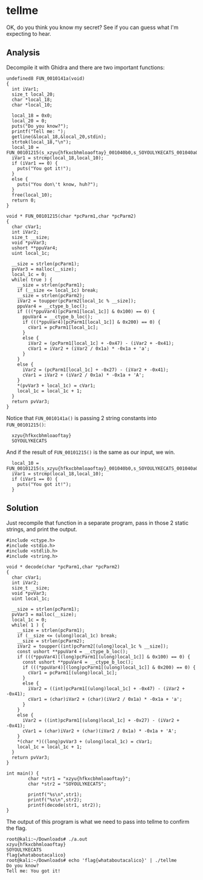 # tellme

OK, do you think you know my secret? See if you can guess what I'm expecting to hear.

## Analysis

Decompile it with Ghidra and there are two important functions:

```
undefined8 FUN_0010141a(void)
{
  int iVar1;
  size_t local_20;
  char *local_18;
  char *local_10;
  
  local_18 = 0x0;
  local_20 = 0;
  puts("Do you know?");
  printf("Tell me: ");
  getline(&local_18,&local_20,stdin);
  strtok(local_18,"\n");
  local_10 = FUN_00101215(s_xzyu{hfkxcbhmloaoftay}_001040b0,s_SOYOULYKECATS_001040a0);
  iVar1 = strcmp(local_18,local_10);
  if (iVar1 == 0) {
    puts("You got it!");
  }
  else {
    puts("You don\'t know, huh?");
  }
  free(local_10);
  return 0;
}
```

```
void * FUN_00101215(char *pcParm1,char *pcParm2)
{
  char cVar1;
  int iVar2;
  size_t __size;
  void *pvVar3;
  ushort **ppuVar4;
  uint local_1c;
  
  __size = strlen(pcParm1);
  pvVar3 = malloc(__size);
  local_1c = 0;
  while( true ) {
    __size = strlen(pcParm1);
    if (__size <= local_1c) break;
    __size = strlen(pcParm2);
    iVar2 = toupper(pcParm2[local_1c % __size]);
    ppuVar4 = __ctype_b_loc();
    if (((*ppuVar4)[pcParm1[local_1c]] & 0x100) == 0) {
      ppuVar4 = __ctype_b_loc();
      if (((*ppuVar4)[pcParm1[local_1c]] & 0x200) == 0) {
        cVar1 = pcParm1[local_1c];
      }
      else {
        iVar2 = (pcParm1[local_1c] + -0x47) - (iVar2 + -0x41);
        cVar1 = iVar2 + (iVar2 / 0x1a) * -0x1a + 'a';
      }
    }
    else {
      iVar2 = (pcParm1[local_1c] + -0x27) - (iVar2 + -0x41);
      cVar1 = iVar2 + (iVar2 / 0x1a) * -0x1a + 'A';
    }
    *(pvVar3 + local_1c) = cVar1;
    local_1c = local_1c + 1;
  }
  return pvVar3;
}
```

Notice that `FUN_0010141a()` is passing 2 string constants into `FUN_00101215()`:

```
  xzyu{hfkxcbhmloaoftay}
  SOYOULYKECATS
```

And if the result of `FUN_00101215()` is the same as our input, we win.

```
  local_10 = FUN_00101215(s_xzyu{hfkxcbhmloaoftay}_001040b0,s_SOYOULYKECATS_001040a0);
  iVar1 = strcmp(local_18,local_10);
  if (iVar1 == 0) {
    puts("You got it!");
  }
```

## Solution

Just recompile that function in a separate program, pass in those 2 static strings, and print the output.

```
#include <ctype.h>
#include <stdio.h>
#include <stdlib.h>
#include <string.h>

void * decode(char *pcParm1,char *pcParm2)
{
  char cVar1;
  int iVar2;
  size_t __size;
  void *pvVar3;
  uint local_1c;

  __size = strlen(pcParm1);
  pvVar3 = malloc(__size);
  local_1c = 0;
  while( 1 ) {
    __size = strlen(pcParm1);
    if (__size <= (ulong)local_1c) break;
    __size = strlen(pcParm2);
    iVar2 = toupper((int)pcParm2[(ulong)local_1c % __size]);
    const ushort **ppuVar4 = __ctype_b_loc();
    if (((*ppuVar4)[(long)pcParm1[(ulong)local_1c]] & 0x100) == 0) {
      const ushort **ppuVar4 = __ctype_b_loc();
      if (((*ppuVar4)[(long)pcParm1[(ulong)local_1c]] & 0x200) == 0) {
        cVar1 = pcParm1[(ulong)local_1c];
      }
      else {
        iVar2 = ((int)pcParm1[(ulong)local_1c] + -0x47) - (iVar2 + -0x41);
        cVar1 = (char)iVar2 + (char)(iVar2 / 0x1a) * -0x1a + 'a';
      }
    }
    else {
      iVar2 = ((int)pcParm1[(ulong)local_1c] + -0x27) - (iVar2 + -0x41);
      cVar1 = (char)iVar2 + (char)(iVar2 / 0x1a) * -0x1a + 'A';
    }
    *(char *)((long)pvVar3 + (ulong)local_1c) = cVar1;
    local_1c = local_1c + 1;
  }
  return pvVar3;
}

int main() {
        char *str1 = "xzyu{hfkxcbhmloaoftay}";
        char *str2 = "SOYOULYKECATS";

        printf("%s\n",str1);
        printf("%s\n",str2);
        printf(decode(str1, str2));
}
```

The output of this program is what we need to pass into tellme to confirm the flag.

```
root@kali:~/Downloads# ./a.out 
xzyu{hfkxcbhmloaoftay}
SOYOULYKECATS
flag{whataboutacalico}
root@kali:~/Downloads# echo 'flag{whataboutacalico}' | ./tellme
Do you know?
Tell me: You got it!
```

